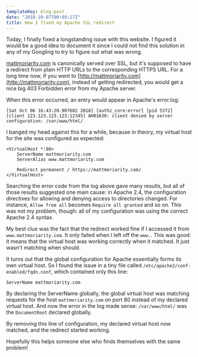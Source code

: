 ```yaml
---
templateKey: blog-post
date: "2018-10-07T00:09:27Z"
title: How I fixed my Apache SSL redirect
---
```


Today, I finally fixed a longstanding issue with this website. I figured it would be a good idea to document it since I could not find this solution in any of my Googling to try to figure out what was wrong.

[mattmoriarity.com](https://mattmoriarity.com) is canonically served over SSL, but it's supposed to have a redirect from plain HTTP URLs to the corresponding HTTPS URL. For a long time now, if you went to [http://mattmoriarity.com](http://mattmoriarity.com), instead of getting redirected, you would get a nice big 403 Forbidden error from my Apache server.

<!--more-->

When this error occurred, an entry would appear in Apache's error.log:

```
[Sat Oct 06 16:43:20.907682 2018] [authz_core:error] [pid 5372] [client 123.123.123.123:12345] AH01630: client denied by server configuration: /var/www/html/
```

I banged my head against this for a while, because in theory, my virtual host for the site was configured as expected:

```apacheconf
<VirtualHost *:80>
    ServerName mattmoriarity.com
    ServerAlias www.mattmoriarity.com

    Redirect permanent / https://mattmoriarity.com/
</VirtualHost>
```

Searching the error code from the log above gave many results, but all of those results suggested one main cause: in Apache 2.4, the configuration directives for allowing and denying access to directories changed. For instance, `Allow from all` becomes `Require all granted` and so on. This was not my problem, though: all of my configuration was using the correct Apache 2.4 syntax.

My best clue was the fact that the redirect worked fine if I accessed it from `www.mattmoriarity.com`. It only failed when I left off the `www.`. This was good: it means that the virtual host was working correctly when it matched. It just wasn't matching when should.

It turns out that the global configuration for Apache essentially forms its own virtual host. So I found the issue in a tiny file called `/etc/apache2/conf-enabled/fqdn.conf`, which contained only this line:

```apacheconf
ServerName mattmoriarity.com
```

By declaring the ServerName globally, the global virtual host was matching requests for the host `mattmoriarity.com` on port 80 instead of my declared virtual host. And now the error in the log made sense: `/var/www/html/` was the `DocumentRoot` declared globally.

By removing this line of configuration, my declared virtual host now matched, and the redirect started working.

Hopefully this helps someone else who finds themselves with the same problem!
